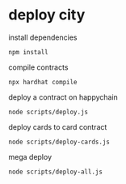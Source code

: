 # deploy city

install dependencies
```shell
npm install
```

compile contracts
```shell
npx hardhat compile
```

deploy a contract on happychain
```shell
node scripts/deploy.js
```

deploy cards to card contract
```shell
node scripts/deploy-cards.js
```

mega deploy
```shell
node scripts/deploy-all.js
```

